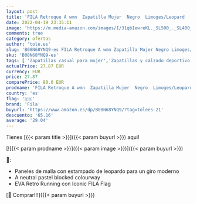 ```yaml
---
layout: post
title: 'FILA Retroque A wmn  Zapatilla Mujer  Negro  Limoges/Leopard   42 EU'
date: 2022-04-19 23:35:11
image: 'https://m.media-amazon.com/images/I/31qbIewreKL._SL500_._SL400_.jpg'
comments: true
category: ofertas
author: 'tole.es'
slug: 'B08N68YNQ9-es FILA Retroque A wmn Zapatilla Mujer Negro Limoges/Leopard...'
sku: 'B08N68YNQ9-es'
tags: [ 'Zapatillas casual para mujer','Zapatillas y calzado deportivo para mujer','Zapatos','Zapatos para mujer','Zapatos y complementos','fila','zapatilla','🇪🇸', ]
actualPrice: 27.87 EUR
currency: EUR
price: 27.87
comparePrice: 80.0 EUR
prodname: 'FILA Retroque A wmn  Zapatilla Mujer  Negro  Limoges/Leopard   42 EU'
country: 'es'
flag: '🇪🇸'
brand: 'Fila'
buyurl: 'https://www.amazon.es/dp/B08N68YNQ9/?tag=tolees-21'
descuento: '65.16'
average: '29.04'
---
```


Tienes [{{< param title >}}]({{< param buyurl >}}) aqui!

[![{{< param prodname >}}]({{< param image >}})]({{< param buyurl >}})

🔎:

- Paneles de malla con estampado de leopardo para un giro moderno
- A neutral pastel blocked colourway
- EVA Retro Running con Iconic FILA Flag

[🛒 Comprar!!!]({{< param buyurl >}})
